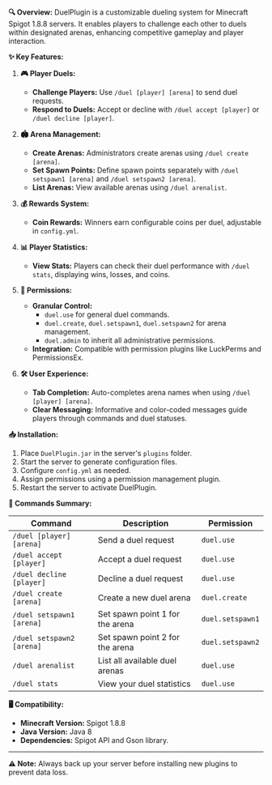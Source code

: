 **🔍 Overview:**
DuelPlugin is a customizable dueling system for Minecraft Spigot 1.8.8 servers. It enables players to challenge each other to duels within designated arenas, enhancing competitive gameplay and player interaction.

**✨ Key Features:**

1. **🎮 Player Duels:**
   - **Challenge Players:** Use `/duel [player] [arena]` to send duel requests.
   - **Respond to Duels:** Accept or decline with `/duel accept [player]` or `/duel decline [player]`.

2. **🏟️ Arena Management:**
   - **Create Arenas:** Administrators create arenas using `/duel create [arena]`.
   - **Set Spawn Points:** Define spawn points separately with `/duel setspawn1 [arena]` and `/duel setspawn2 [arena]`.
   - **List Arenas:** View available arenas using `/duel arenalist`.

3. **💰 Rewards System:**
   - **Coin Rewards:** Winners earn configurable coins per duel, adjustable in `config.yml`.

4. **📊 Player Statistics:**
   - **View Stats:** Players can check their duel performance with `/duel stats`, displaying wins, losses, and coins.

5. **🔐 Permissions:**
   - **Granular Control:** 
     - `duel.use` for general duel commands.
     - `duel.create`, `duel.setspawn1`, `duel.setspawn2` for arena management.
     - `duel.admin` to inherit all administrative permissions.
   - **Integration:** Compatible with permission plugins like LuckPerms and PermissionsEx.

6. **🛠️ User Experience:**
   - **Tab Completion:** Auto-completes arena names when using `/duel [player] [arena]`.
   - **Clear Messaging:** Informative and color-coded messages guide players through commands and duel statuses.

**📥 Installation:**
1. Place `DuelPlugin.jar` in the server's `plugins` folder.
2. Start the server to generate configuration files.
3. Configure `config.yml` as needed.
4. Assign permissions using a permission management plugin.
5. Restart the server to activate DuelPlugin.

**📜 Commands Summary:**

| **Command**                  | **Description**                           | **Permission**       |
|------------------------------|-------------------------------------------|-----------------------|
| `/duel [player] [arena]`     | Send a duel request                       | `duel.use`            |
| `/duel accept [player]`      | Accept a duel request                     | `duel.use`            |
| `/duel decline [player]`     | Decline a duel request                    | `duel.use`            |
| `/duel create [arena]`       | Create a new duel arena                   | `duel.create`         |
| `/duel setspawn1 [arena]`    | Set spawn point 1 for the arena           | `duel.setspawn1`      |
| `/duel setspawn2 [arena]`    | Set spawn point 2 for the arena           | `duel.setspawn2`      |
| `/duel arenalist`            | List all available duel arenas            | `duel.use`            |
| `/duel stats`                | View your duel statistics                 | `duel.use`            |

**🖥️ Compatibility:**
- **Minecraft Version:** Spigot 1.8.8
- **Java Version:** Java 8
- **Dependencies:** Spigot API and Gson library.

---

**⚠️ Note:** Always back up your server before installing new plugins to prevent data loss.